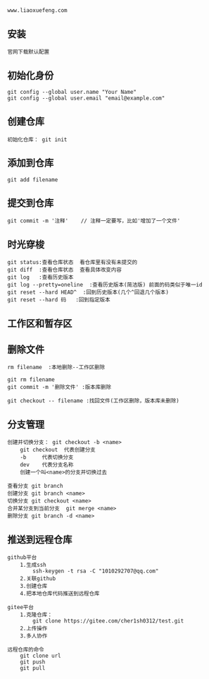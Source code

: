 ##
    www.liaoxuefeng.com

## 安装
    官网下载默认配置

## 初始化身份
    git config --global user.name "Your Name"
    git config --global user.email "email@example.com"

## 创建仓库
    初始化仓库： git init

## 添加到仓库
    git add filename

## 提交到仓库
    git commit -m '注释'    // 注释一定要写，比如'增加了一个文件'

## 时光穿梭
    git status:查看仓库状态  看仓库里有没有未提交的
    git diff  :查看仓库状态  查看具体改变内容
    git log   :查看历史版本
    git log --pretty=oneline  :查看历史版本(简洁版) 前面的码类似于唯一id
    git reset --hard HEAD^  :回到历史版本(几个^回退几个版本)
    git reset --hard 码   :回到指定版本

## 工作区和暂存区

## 删除文件
    rm filename  :本地删除--工作区删除

    git rm filename
    git commit -m '删除文件' :版本库删除

    git checkout -- filename :找回文件(工作区删除，版本库未删除)

## 分支管理
    创建并切换分支： git checkout -b <name>     
        git checkout  代表创建分支
        -b     代表切换分支
        dev    代表分支名称
        创建一个叫<name>的分支并切换过去

    查看分支 git branch
    创建分支 git branch <name>
    切换分支 git checkout <name>
    合并某分支到当前分支  git merge <name>
    删除分支 git branch -d <name>

## 推送到远程仓库
    github平台
        1.生成ssh
            ssh-keygen -t rsa -C "1010292707@qq.com"
        2.关联github
        3.创建仓库
        4.把本地仓库代码推送到远程仓库

    gitee平台
        1.克隆仓库：
            git clone https://gitee.com/cher1sh0312/test.git
        2.上传操作
        3.多人协作

    远程仓库的命令
        git clone url
        git push
        git pull